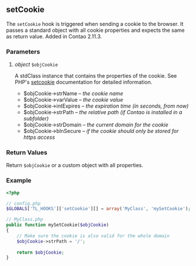 setCookie
---------

The `setCookie` hook is triggered when sending a cookie to the browser. It passes a standard object with all cookie properties and expects the same as return value. Added in Contao 2.11.3.


### Parameters ###

1. *object* `$objCookie`

	A stdClass instance that contains the properties of the cookie. See PHP's [setcookie](http://php.net/setcookie) documentation for detailed information.
	- $objCookie->strName		*– the cookie name*
	- $objCookie->varValue		*– the cookie value*
	- $objCookie->intExpires	*– the expiration time (in seconds, from now)*
	- $objCookie->strPath		*– the relative path (if Contao is installed in a subfolder)*
	- $objCookie->strDomain		*– the current domain for the cookie*
	- $objCookie->blnSecure		*– if the cookie should only be stored for https access*


### Return Values ###

Return `$objCookie` or a custom object with all properties.


### Example ###

```php
<?php

// config.php
$GLOBALS['TL_HOOKS']['setCookie'][] = array('MyClass', 'mySetCookie');

// MyClass.php
public function mySetCookie($objCookie)
{
	// Make sure the cookie is also valid for the whole domain
	$objCookie->strPath = '/';
	
	return $objCookie;
}
```

